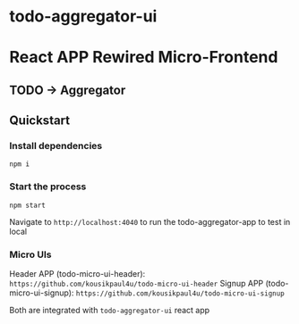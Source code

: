 # todo-aggregator-ui

# React APP Rewired Micro-Frontend
## TODO -> Aggregator

## Quickstart
### Install dependencies
```
npm i
```
### Start the process
```
npm start
```
Navigate to `http://localhost:4040` to run the todo-aggregator-app to test in local

### Micro UIs
Header APP (todo-micro-ui-header): `https://github.com/kousikpaul4u/todo-micro-ui-header`
Signup APP (todo-micro-ui-signup): `https://github.com/kousikpaul4u/todo-micro-ui-signup`

Both are integrated with `todo-aggregator-ui` react app
